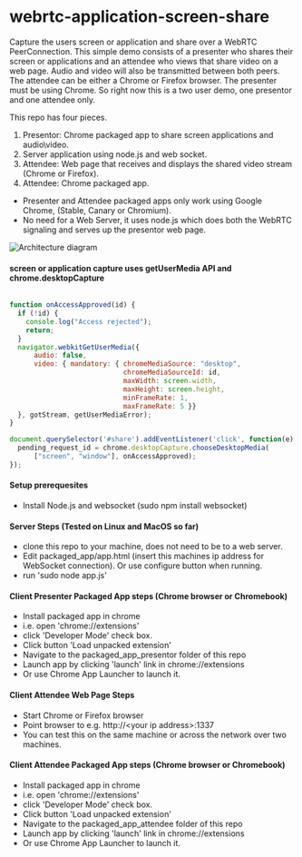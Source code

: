 webrtc-application-screen-share    
===============================

Capture the users screen or application and share over a WebRTC PeerConnection. This simple demo consists of a presenter who shares their screen or applications and an attendee who views that share video on a web page.  Audio and video will also be transmitted between both peers. The attendee can be either a Chrome or Firefox browser. The presenter must be using Chrome.  So right now this is a two user demo, one presentor and one attendee only.

This repo has four pieces.

1. Presentor: Chrome packaged app to share screen applications and audio\video.
2. Server application using node.js and web socket.
3. Attendee: Web page that receives and displays the shared video stream (Chrome or Firefox).
4. Attendee: Chrome packaged app.


- Presenter and Attendee packaged apps only work using Google Chrome, (Stable, Canary or Chromium).
- No need for a Web Server, it uses node.js which does both the WebRTC signaling and serves up the presentor web page.

![Architecture diagram](https://github.com/emannion/webrtc-application-screen-share/blob/master/arch.png "Arch diagram")

#### screen or application capture uses getUserMedia API and chrome.desktopCapture

```javascript

function onAccessApproved(id) {
  if (!id) {
    console.log("Access rejected");
    return;
  }
  navigator.webkitGetUserMedia({                                                                                                                                                                                                              
      audio: false,
      video: { mandatory: { chromeMediaSource: "desktop",
                            chromeMediaSourceId: id, 
                            maxWidth: screen.width,
                            maxHeight: screen.height,
                            minFrameRate: 1,
                            maxFrameRate: 5 }}
  }, gotStream, getUserMediaError);
}

document.querySelector('#share').addEventListener('click', function(e) {
  pending_request_id = chrome.desktopCapture.chooseDesktopMedia(
      ["screen", "window"], onAccessApproved);
});


```

####  Setup prerequesites

- Install Node.js  and  websocket (sudo npm install websocket)

####  Server Steps (Tested on Linux and MacOS so far)

- clone this repo to your machine, does not need to be to a web server.
- Edit packaged_app/app.html (insert this machines ip address for WebSocket connection). Or use configure button when running.
- run 'sudo node app.js'

####  Client Presenter Packaged App steps (Chrome browser or Chromebook)

- Install packaged app in chrome
- i.e. open 'chrome://extensions'
- click 'Developer Mode' check box.
- Click button 'Load unpacked extension'
- Navigate to the packaged_app_presentor folder of this repo
- Launch app by clicking 'launch' link in chrome://extensions
-  Or use Chrome App Launcher to launch it.

####  Client Attendee Web Page Steps 

- Start Chrome or Firefox browser
- Point browser to  e.g. http://\<your ip address\>:1337
- You can test this on the same machine or across the network over two machines.

####  Client Attendee Packaged App steps (Chrome browser or Chromebook)

- Install packaged app in chrome
- i.e. open 'chrome://extensions'
- click 'Developer Mode' check box.
- Click button 'Load unpacked extension'
- Navigate to the packaged_app_attendee folder of this repo
- Launch app by clicking 'launch' link in chrome://extensions
-  Or use Chrome App Launcher to launch it.

